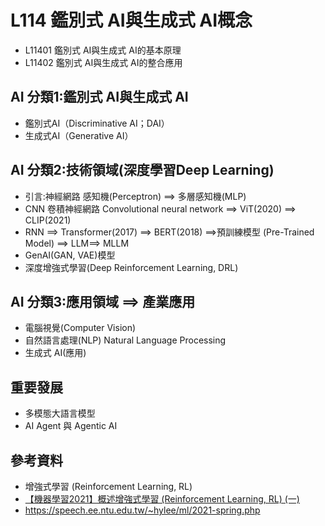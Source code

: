# L114 鑑別式 AI與生成式 AI概念
- L11401 鑑別式 AI與生成式 AI的基本原理
- L11402 鑑別式 AI與生成式 AI的整合應用

## AI 分類1:鑑別式 AI與生成式 AI
- 鑑別式AI（Discriminative AI；DAI）
- 生成式AI（Generative AI） 
## AI 分類2:技術領域(深度學習Deep Learning)
- 引言:神經網路 感知機(Perceptron) ==> 多層感知機(MLP)
- CNN 卷積神經網路 Convolutional neural network ==> ViT(2020) ==> CLIP(2021)
- RNN ==> Transformer(2017) ==> BERT(2018) ==>預訓練模型 (Pre-Trained Model) ==> LLM==> MLLM
- GenAI(GAN, VAE)模型
- 深度增強式學習(Deep Reinforcement Learning, DRL)
## AI 分類3:應用領域 ==> 產業應用
- 電腦視覺(Computer Vision)
- 自然語言處理(NLP) Natural Language Processing
- 生成式 AI(應用)

## 重要發展
- 多模態大語言模型
- AI Agent 與 Agentic AI

## 參考資料 
- 增強式學習 (Reinforcement Learning, RL)
- [【機器學習2021】概述增強式學習 (Reinforcement Learning, RL) (一)](https://www.youtube.com/watch?v=XWukX-ayIrs)
- https://speech.ee.ntu.edu.tw/~hylee/ml/2021-spring.php
